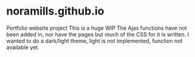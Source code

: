 # noramills.github.io
Portfolio website project
This is a huge WIP
The Ajax functions have not been added in, nor have the pages but much of the CSS for it is written.
I wanted to do a dark/light theme, light is not implemented, function not available yet.
